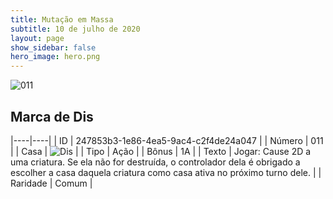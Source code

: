 ```yaml
---
title: Mutação em Massa
subtitle: 10 de julho de 2020
layout: page
show_sidebar: false
hero_image: hero.png
---
```


![011](https://cdn.keyforgegame.com/media/card_front/pt/479_011_69QM5GGJ8Q4_pt.png)

## Marca de Dis

|----|----|
| ID | 247853b3-1e86-4ea5-9ac4-c2f4de24a047 |
| Número | 011 |
| Casa | ![Dis](https://archonarcana.com/images/thumb/e/e8/Dis.png/22px-Dis.png "Dis") |
| Tipo | Ação |
| Bônus | 1A |
| Texto | Jogar: Cause 2D a uma criatura.   Se ela não for destruída, o controlador dela é obrigado a escolher a casa daquela criatura como casa ativa no próximo turno dele. |
| Raridade | Comum |
